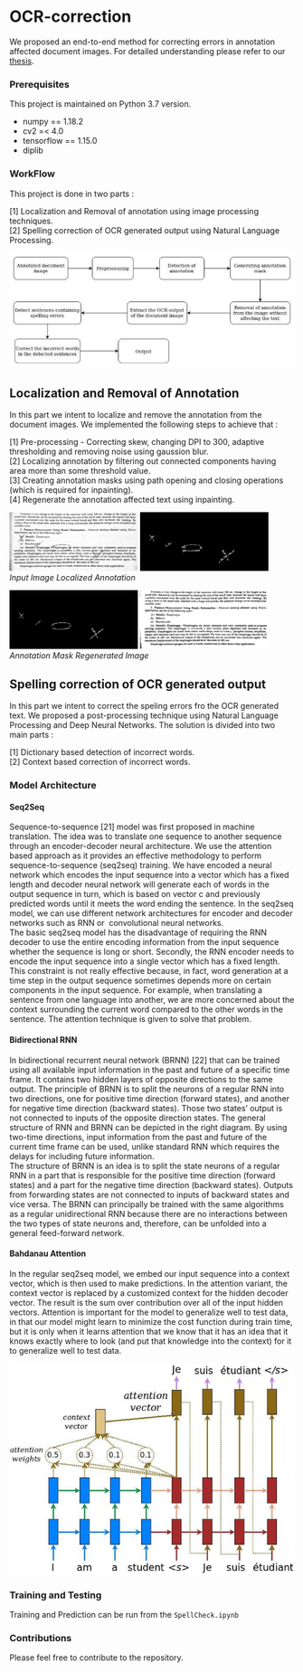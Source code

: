 # OCR-correction
We proposed an end-to-end method for correcting errors in annotation affected document images. For detailed understanding please refer to our [thesis](Thesis.pdf).


### Prerequisites

This project is maintained on Python 3.7 version.

  - numpy == 1.18.2
  - cv2 =< 4.0 
  - tensorflow == 1.15.0
  - diplib


### WorkFlow

This project is done in two parts :                                                                                                            
                                                                                                                                                             
[1] Localization and Removal of annotation using image processing techniques.                    
[2] Spelling correction of OCR generated output using Natural Language Processing.     

<p align="center"> <img src="workflow.jpg"/> </p>


## Localization and Removal of Annotation

In this part we intent to localize and remove the annotation from the document images. We implemented the following steps to achieve that :      
                
[1] Pre-processing - Correcting skew, changing DPI to 300, adaptive thresholding and removing noise using gaussion blur.        
[2] Localizing annotation by filtering out connected components having area more than some threshold value.         
[3] Creating annotation masks using path opening and closing operations (which is required for inpainting).       
[4] Regenerate the annotation affected text using inpainting.
                                                                                                                                                                         
                                                                                                                                                                                                   
                                                                                                                                                                                                   
                                                                                                                                                           
                                                                                                                                                                                                                                                                                                                                             
<p align="left"> <img src="input-image.jpg" width="45%" height="50%"/> <img src="localized-annotaion.jpg" width="45%" height="50%"/> <br> <em>Input Image                                               Localized Annotation </em><span class="tab"> </p>                                                                                                                            
                                                                                                                                                               
<p align="left"> <img src="annotation-mask.jpg" width="45%" height="50%"/> <img src="regenerated-image.png" width="45%" height="50%"/> <br> <em>Annotation Mask      Regenerated Image  </em> </p>
                                                                                                                                                          
                                                                                                                                                            
                                                                                                                                                            

## Spelling correction of OCR generated output
                                                                                                                                  
In this part we intent to correct the speling errors fro the OCR generated text. We proposed a post-processing technique using Natural Language
Processing and Deep Neural Networks. The solution is divided into two main parts :                                                             
                                                                                                                                               
[1] Dictionary based detection of incorrect words.                                                                                                
[2] Context based correction of incorrect words.                                                                                                    


### Model Architecture                                                                                                                                     
#### Seq2Seq
                                                                                                                              
Sequence-to-sequence [21] model was first proposed in machine translation. The idea was to translate one sequence to another sequence through an encoder-decoder neural architecture. We use the attention based approach as it provides an effective methodology to perform sequence-to-sequence (seq2seq) training. We have encoded a neural network which encodes the input sequence into a vector which has a fixed length and decoder neural network will generate each of words in the output sequence in turn, which is based on vector c and previously predicted words until it meets the word ending the sentence. In the seq2seq model, we can use different network architectures for encoder and decoder networks such as RNN or ​ convolutional neural networks.                                                         
The basic seq2seq model has the disadvantage of requiring the RNN decoder to use the entire encoding information from the input sequence whether the sequence is long or short. Secondly, the RNN encoder needs to encode the input sequence into a single vector which has a fixed   length. This constraint is not really effective because, in fact, word generation at a time step in the output sequence sometimes depends more on certain components in the input sequence. For example, when translating a sentence from one language into another, we are more concerned about the context surrounding the current word compared to the other words in the sentence. The attention technique is given to solve that problem.                                                                                               

                                                                                                                                                       
#### Bidirectional RNN 
                                                                                                                                            
In bidirectional recurrent neural network (BRNN) [22] that can be trained using all available input information in the past and future of a specific time frame. It contains two hidden layers of opposite directions to the same output. The principle of BRNN is to split the neurons of a regular RNN into two directions, one for positive time direction (forward states), and another for negative time direction (backward states). Those two states’ output is not connected to inputs of the opposite direction states. The general structure of RNN and BRNN can be depicted in the right diagram. By using two-time directions, input information from the past and future of the current time frame can be used, unlike standard RNN which requires the delays for including
future information.                                                                                                                                     
The structure of BRNN is an idea is to split the state neurons of a regular RNN in a part that is responsible for the positive time direction (forward states) and a part for the negative time direction (backward states). Outputs from forwarding states are not connected to inputs of backward states and vice versa. The BRNN can principally be trained with the same algorithms as a regular unidirectional RNN because there are no interactions between the two types of state
neurons and, therefore, can be unfolded into a general feed-forward network.                                                                                     


                                                                                                                                                                
#### Bahdanau Attention 
                                                                                                                                                             
In the regular seq2seq model, we embed our input sequence into a context vector, which is then used to make predictions. In the attention variant, the context vector is replaced by a customized context for the hidden decoder vector. The result is the sum over contribution over all of the input hidden vectors. Attention  is important for the model to generalize well to test data, in that our model might learn to minimize the cost function during train time, but it is only when it learns attention that we know that it has an idea that it knows exactly where to look (and put that knowledge into the context) for it to generalize well to test
data.    
                                                                                                                                                                
<p align="center"> <img src="attention_mechanism.jpg"/> </p>                                                                                                        
                                                                                                                                                                    
                                                                                                                                                                    
                                                                                                                                                                   
 ### Training and Testing
                                                                                                                                                                
 Training and Prediction can be run from the `SpellCheck.ipynb`
 
 ### Contributions                                                                                                                                
                                                                                                                                              
 Please feel free to contribute to the repository.
                                                                                                                                                               




